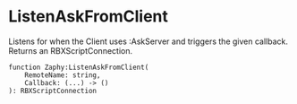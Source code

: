 # ListenAskFromClient

Listens for when the Client uses :AskServer and triggers the given callback.
Returns an RBXScriptConnection.

```luau
function Zaphy:ListenAskFromClient(
    RemoteName: string,
    Callback: (...) -> ()
): RBXScriptConnection
```